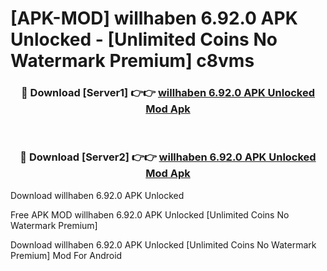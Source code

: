 # [APK-MOD] willhaben 6.92.0 APK Unlocked - [Unlimited Coins No Watermark Premium] c8vms



<div align="center">
<h3>🔴 Download [Server1] 👉👉 <a href="https://momento.my/?title=willhaben_6.92.0_APK_Unlocked">willhaben 6.92.0 APK Unlocked Mod Apk</a></h3><br>

<h3>🔴 Download [Server2] 👉👉 <a href="https://momento.my/?title=willhaben_6.92.0_APK_Unlocked">willhaben 6.92.0 APK Unlocked Mod Apk</a></h3>
</div>



Download willhaben 6.92.0 APK Unlocked 

Free APK MOD willhaben 6.92.0 APK Unlocked [Unlimited Coins No Watermark Premium]

Download willhaben 6.92.0 APK Unlocked [Unlimited Coins No Watermark Premium] Mod For Android

